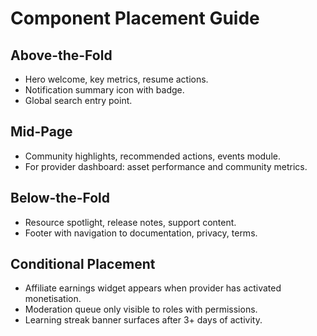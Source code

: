 # Component Placement Guide

## Above-the-Fold
- Hero welcome, key metrics, resume actions.
- Notification summary icon with badge.
- Global search entry point.

## Mid-Page
- Community highlights, recommended actions, events module.
- For provider dashboard: asset performance and community metrics.

## Below-the-Fold
- Resource spotlight, release notes, support content.
- Footer with navigation to documentation, privacy, terms.

## Conditional Placement
- Affiliate earnings widget appears when provider has activated monetisation.
- Moderation queue only visible to roles with permissions.
- Learning streak banner surfaces after 3+ days of activity.

